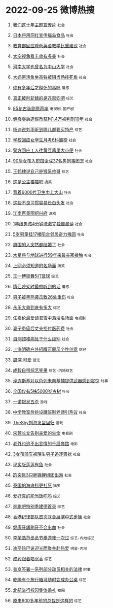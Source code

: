 # 2022-09-25 微博热搜 
1. [我们这十年主题宣传片](https://m.weibo.cn/search?containerid=100103type%3D1%26t%3D10%26q%3D%23%E6%88%91%E4%BB%AC%E8%BF%99%E5%8D%81%E5%B9%B4%E4%B8%BB%E9%A2%98%E5%AE%A3%E4%BC%A0%E7%89%87%23&stream_entry_id=51&isnewpage=1&extparam=seat%3D1%26cate%3D10103%26dgr%3D0%26filter_type%3Drealtimehot%26c_type%3D51%26pos%3D0%26display_time%3D1664044391%26pre_seqid%3D16640443916810402595268&luicode=10000011&lfid=106003type%3D25%26t%3D3%26disable_hot%3D1%26filter_type%3Drealtimehot) `社会` 

2. [日本将用网红宣传福岛食品](https://m.weibo.cn/search?containerid=100103type%3D1%26t%3D10%26q%3D%23%E6%97%A5%E6%9C%AC%E5%B0%86%E7%94%A8%E7%BD%91%E7%BA%A2%E5%AE%A3%E4%BC%A0%E7%A6%8F%E5%B2%9B%E9%A3%9F%E5%93%81%23&stream_entry_id=31&isnewpage=1&extparam=seat%3D1%26band_rank%3D1%26q%3D%2523%25E6%2597%25A5%25E6%259C%25AC%25E5%25B0%2586%25E7%2594%25A8%25E7%25BD%2591%25E7%25BA%25A2%25E5%25AE%25A3%25E4%25BC%25A0%25E7%25A6%258F%25E5%25B2%259B%25E9%25A3%259F%25E5%2593%2581%2523%26dgr%3D0%26c_type%3D31%26pos%3D0%26lcate%3D5001%26realpos%3D1%26filter_type%3Drealtimehot%26flag%3D0%26cate%3D0%26display_time%3D1664044391%26pre_seqid%3D16640443916810402595268&luicode=10000011&lfid=106003type%3D25%26t%3D3%26disable_hot%3D1%26filter_type%3Drealtimehot) `社会` 

3. [教育部回应降低英语教学比重建议](https://m.weibo.cn/search?containerid=100103type%3D1%26t%3D10%26q%3D%23%E6%95%99%E8%82%B2%E9%83%A8%E5%9B%9E%E5%BA%94%E9%99%8D%E4%BD%8E%E8%8B%B1%E8%AF%AD%E6%95%99%E5%AD%A6%E6%AF%94%E9%87%8D%E5%BB%BA%E8%AE%AE%23&stream_entry_id=31&isnewpage=1&extparam=seat%3D1%26band_rank%3D2%26q%3D%2523%25E6%2595%2599%25E8%2582%25B2%25E9%2583%25A8%25E5%259B%259E%25E5%25BA%2594%25E9%2599%258D%25E4%25BD%258E%25E8%258B%25B1%25E8%25AF%25AD%25E6%2595%2599%25E5%25AD%25A6%25E6%25AF%2594%25E9%2587%258D%25E5%25BB%25BA%25E8%25AE%25AE%2523%26dgr%3D0%26c_type%3D31%26pos%3D1%26lcate%3D5001%26realpos%3D2%26filter_type%3Drealtimehot%26flag%3D0%26cate%3D0%26display_time%3D1664044391%26pre_seqid%3D16640443916810402595268&luicode=10000011&lfid=106003type%3D25%26t%3D3%26disable_hot%3D1%26filter_type%3Drealtimehot) `社会` 

4. [太空视角看丰收有多美](https://m.weibo.cn/search?containerid=100103type%3D1%26t%3D10%26q%3D%23%E5%A4%AA%E7%A9%BA%E8%A7%86%E8%A7%92%E7%9C%8B%E4%B8%B0%E6%94%B6%E6%9C%89%E5%A4%9A%E7%BE%8E%23&stream_entry_id=31&isnewpage=1&extparam=seat%3D1%26band_rank%3D3%26q%3D%2523%25E5%25A4%25AA%25E7%25A9%25BA%25E8%25A7%2586%25E8%25A7%2592%25E7%259C%258B%25E4%25B8%25B0%25E6%2594%25B6%25E6%259C%2589%25E5%25A4%259A%25E7%25BE%258E%2523%26dgr%3D0%26c_type%3D31%26pos%3D2%26lcate%3D5001%26realpos%3D3%26filter_type%3Drealtimehot%26flag%3D0%26cate%3D0%26display_time%3D1664044391%26pre_seqid%3D16640443916810402595268&luicode=10000011&lfid=106003type%3D25%26t%3D3%26disable_hot%3D1%26filter_type%3Drealtimehot) `社会` 

5. [河南大学也曾名为中山大学](https://m.weibo.cn/search?containerid=100103type%3D1%26t%3D10%26q%3D%23%E6%B2%B3%E5%8D%97%E5%A4%A7%E5%AD%A6%E4%B9%9F%E6%9B%BE%E5%90%8D%E4%B8%BA%E4%B8%AD%E5%B1%B1%E5%A4%A7%E5%AD%A6%23&stream_entry_id=31&isnewpage=1&extparam=seat%3D1%26band_rank%3D4%26q%3D%2523%25E6%25B2%25B3%25E5%258D%2597%25E5%25A4%25A7%25E5%25AD%25A6%25E4%25B9%259F%25E6%259B%25BE%25E5%2590%258D%25E4%25B8%25BA%25E4%25B8%25AD%25E5%25B1%25B1%25E5%25A4%25A7%25E5%25AD%25A6%2523%26dgr%3D0%26c_type%3D31%26pos%3D3%26lcate%3D5001%26realpos%3D4%26filter_type%3Drealtimehot%26flag%3D0%26cate%3D0%26display_time%3D1664044391%26pre_seqid%3D16640443916810402595268&luicode=10000011&lfid=106003type%3D25%26t%3D3%26disable_hot%3D1%26filter_type%3Drealtimehot) `社会` 

6. [大妈带活鱼坐高铁被阻当场摔死鱼](https://m.weibo.cn/search?containerid=100103type%3D1%26t%3D10%26q%3D%23%E5%A4%A7%E5%A6%88%E5%B8%A6%E6%B4%BB%E9%B1%BC%E5%9D%90%E9%AB%98%E9%93%81%E8%A2%AB%E9%98%BB%E5%BD%93%E5%9C%BA%E6%91%94%E6%AD%BB%E9%B1%BC%23&stream_entry_id=31&isnewpage=1&extparam=seat%3D1%26band_rank%3D5%26q%3D%2523%25E5%25A4%25A7%25E5%25A6%2588%25E5%25B8%25A6%25E6%25B4%25BB%25E9%25B1%25BC%25E5%259D%2590%25E9%25AB%2598%25E9%2593%2581%25E8%25A2%25AB%25E9%2598%25BB%25E5%25BD%2593%25E5%259C%25BA%25E6%2591%2594%25E6%25AD%25BB%25E9%25B1%25BC%2523%26dgr%3D0%26c_type%3D31%26pos%3D4%26lcate%3D5001%26realpos%3D5%26filter_type%3Drealtimehot%26flag%3D0%26cate%3D0%26display_time%3D1664044391%26pre_seqid%3D16640443916810402595268&luicode=10000011&lfid=106003type%3D25%26t%3D3%26disable_hot%3D1%26filter_type%3Drealtimehot) `社会` 

7. [你有多年后才释怀的事吗](https://m.weibo.cn/search?containerid=100103type%3D1%26t%3D10%26q%3D%23%E4%BD%A0%E6%9C%89%E5%A4%9A%E5%B9%B4%E5%90%8E%E6%89%8D%E9%87%8A%E6%80%80%E7%9A%84%E4%BA%8B%E5%90%97%23&stream_entry_id=31&isnewpage=1&extparam=seat%3D1%26band_rank%3D6%26q%3D%2523%25E4%25BD%25A0%25E6%259C%2589%25E5%25A4%259A%25E5%25B9%25B4%25E5%2590%258E%25E6%2589%258D%25E9%2587%258A%25E6%2580%2580%25E7%259A%2584%25E4%25BA%258B%25E5%2590%2597%2523%26dgr%3D0%26c_type%3D31%26pos%3D5%26lcate%3D5001%26realpos%3D6%26filter_type%3Drealtimehot%26flag%3D0%26cate%3D0%26display_time%3D1664044391%26pre_seqid%3D16640443916810402595268&luicode=10000011&lfid=106003type%3D25%26t%3D3%26disable_hot%3D1%26filter_type%3Drealtimehot) `情感` 

8. [真正披荆斩棘的是齐思钧吧](https://m.weibo.cn/search?containerid=100103type%3D1%26t%3D10%26q%3D%23%E7%9C%9F%E6%AD%A3%E6%8A%AB%E8%8D%86%E6%96%A9%E6%A3%98%E7%9A%84%E6%98%AF%E9%BD%90%E6%80%9D%E9%92%A7%E5%90%A7%23&stream_entry_id=31&isnewpage=1&extparam=seat%3D1%26band_rank%3D7%26q%3D%2523%25E7%259C%259F%25E6%25AD%25A3%25E6%258A%25AB%25E8%258D%2586%25E6%2596%25A9%25E6%25A3%2598%25E7%259A%2584%25E6%2598%25AF%25E9%25BD%2590%25E6%2580%259D%25E9%2592%25A7%25E5%2590%25A7%2523%26dgr%3D0%26c_type%3D31%26pos%3D6%26lcate%3D5001%26realpos%3D7%26filter_type%3Drealtimehot%26flag%3D0%26cate%3D0%26display_time%3D1664044391%26pre_seqid%3D16640443916810402595268&luicode=10000011&lfid=106003type%3D25%26t%3D3%26disable_hot%3D1%26filter_type%3Drealtimehot) `综艺` 

9. [85花古装剧原声率](https://m.weibo.cn/search?containerid=100103type%3D1%26t%3D10%26q%3D%2385%E8%8A%B1%E5%8F%A4%E8%A3%85%E5%89%A7%E5%8E%9F%E5%A3%B0%E7%8E%87%23&stream_entry_id=31&isnewpage=1&extparam=seat%3D1%26band_rank%3D8%26q%3D%252385%25E8%258A%25B1%25E5%258F%25A4%25E8%25A3%2585%25E5%2589%25A7%25E5%258E%259F%25E5%25A3%25B0%25E7%258E%2587%2523%26dgr%3D0%26c_type%3D31%26pos%3D7%26lcate%3D5001%26realpos%3D8%26filter_type%3Drealtimehot%26flag%3D0%26cate%3D0%26display_time%3D1664044391%26pre_seqid%3D16640443916810402595268&luicode=10000011&lfid=106003type%3D25%26t%3D3%26disable_hot%3D1%26filter_type%3Drealtimehot) `电视剧-国产剧` 

10. [俩零零后造假币获利1.4万被判刑10年](https://m.weibo.cn/search?containerid=100103type%3D1%26t%3D10%26q%3D%23%E4%BF%A9%E9%9B%B6%E9%9B%B6%E5%90%8E%E9%80%A0%E5%81%87%E5%B8%81%E8%8E%B7%E5%88%A91.4%E4%B8%87%E8%A2%AB%E5%88%A4%E5%88%9110%E5%B9%B4%23&stream_entry_id=31&isnewpage=1&extparam=seat%3D1%26band_rank%3D9%26q%3D%2523%25E4%25BF%25A9%25E9%259B%25B6%25E9%259B%25B6%25E5%2590%258E%25E9%2580%25A0%25E5%2581%2587%25E5%25B8%2581%25E8%258E%25B7%25E5%2588%25A91.4%25E4%25B8%2587%25E8%25A2%25AB%25E5%2588%25A4%25E5%2588%259110%25E5%25B9%25B4%2523%26dgr%3D0%26c_type%3D31%26pos%3D8%26lcate%3D5001%26realpos%3D9%26filter_type%3Drealtimehot%26flag%3D0%26cate%3D0%26display_time%3D1664044391%26pre_seqid%3D16640443916810402595268&luicode=10000011&lfid=106003type%3D25%26t%3D3%26disable_hot%3D1%26filter_type%3Drealtimehot) `社会` 

11. [杨迪说刘雨昕到哪儿都要买特产](https://m.weibo.cn/search?containerid=100103type%3D1%26t%3D10%26q%3D%23%E6%9D%A8%E8%BF%AA%E8%AF%B4%E5%88%98%E9%9B%A8%E6%98%95%E5%88%B0%E5%93%AA%E5%84%BF%E9%83%BD%E8%A6%81%E4%B9%B0%E7%89%B9%E4%BA%A7%23&stream_entry_id=31&isnewpage=1&extparam=seat%3D1%26band_rank%3D10%26q%3D%2523%25E6%259D%25A8%25E8%25BF%25AA%25E8%25AF%25B4%25E5%2588%2598%25E9%259B%25A8%25E6%2598%2595%25E5%2588%25B0%25E5%2593%25AA%25E5%2584%25BF%25E9%2583%25BD%25E8%25A6%2581%25E4%25B9%25B0%25E7%2589%25B9%25E4%25BA%25A7%2523%26dgr%3D0%26c_type%3D31%26pos%3D9%26lcate%3D5001%26realpos%3D10%26filter_type%3Drealtimehot%26flag%3D0%26cate%3D0%26display_time%3D1664044391%26pre_seqid%3D16640443916810402595268&luicode=10000011&lfid=106003type%3D25%26t%3D3%26disable_hot%3D1%26filter_type%3Drealtimehot) `综艺` 

12. [学校回应女学生月考6科霸榜](https://m.weibo.cn/search?containerid=100103type%3D1%26t%3D10%26q%3D%23%E5%AD%A6%E6%A0%A1%E5%9B%9E%E5%BA%94%E5%A5%B3%E5%AD%A6%E7%94%9F%E6%9C%88%E8%80%836%E7%A7%91%E9%9C%B8%E6%A6%9C%23&stream_entry_id=31&isnewpage=1&extparam=seat%3D1%26band_rank%3D11%26q%3D%2523%25E5%25AD%25A6%25E6%25A0%25A1%25E5%259B%259E%25E5%25BA%2594%25E5%25A5%25B3%25E5%25AD%25A6%25E7%2594%259F%25E6%259C%2588%25E8%2580%25836%25E7%25A7%2591%25E9%259C%25B8%25E6%25A6%259C%2523%26dgr%3D0%26c_type%3D31%26pos%3D10%26lcate%3D5001%26realpos%3D11%26filter_type%3Drealtimehot%26flag%3D1%26cate%3D0%26display_time%3D1664044391%26pre_seqid%3D16640443916810402595268&luicode=10000011&lfid=106003type%3D25%26t%3D3%26disable_hot%3D1%26filter_type%3Drealtimehot) `社会` 

13. [警方回应工人往黄豆酱里大小便](https://m.weibo.cn/search?containerid=100103type%3D1%26t%3D10%26q%3D%23%E8%AD%A6%E6%96%B9%E5%9B%9E%E5%BA%94%E5%B7%A5%E4%BA%BA%E5%BE%80%E9%BB%84%E8%B1%86%E9%85%B1%E9%87%8C%E5%A4%A7%E5%B0%8F%E4%BE%BF%23&stream_entry_id=31&isnewpage=1&extparam=seat%3D1%26band_rank%3D12%26q%3D%2523%25E8%25AD%25A6%25E6%2596%25B9%25E5%259B%259E%25E5%25BA%2594%25E5%25B7%25A5%25E4%25BA%25BA%25E5%25BE%2580%25E9%25BB%2584%25E8%25B1%2586%25E9%2585%25B1%25E9%2587%258C%25E5%25A4%25A7%25E5%25B0%258F%25E4%25BE%25BF%2523%26dgr%3D0%26c_type%3D31%26pos%3D11%26lcate%3D5001%26realpos%3D12%26filter_type%3Drealtimehot%26flag%3D0%26cate%3D0%26display_time%3D1664044391%26pre_seqid%3D16640443916810402595268&luicode=10000011&lfid=106003type%3D25%26t%3D3%26disable_hot%3D1%26filter_type%3Drealtimehot) `社会` 

14. [90后女孩入职国企成37名男同事团宠](https://m.weibo.cn/search?containerid=100103type%3D1%26t%3D10%26q%3D%2390%E5%90%8E%E5%A5%B3%E5%AD%A9%E5%85%A5%E8%81%8C%E5%9B%BD%E4%BC%81%E6%88%9037%E5%90%8D%E7%94%B7%E5%90%8C%E4%BA%8B%E5%9B%A2%E5%AE%A0%23&stream_entry_id=31&isnewpage=1&extparam=seat%3D1%26band_rank%3D13%26q%3D%252390%25E5%2590%258E%25E5%25A5%25B3%25E5%25AD%25A9%25E5%2585%25A5%25E8%2581%258C%25E5%259B%25BD%25E4%25BC%2581%25E6%2588%259037%25E5%2590%258D%25E7%2594%25B7%25E5%2590%258C%25E4%25BA%258B%25E5%259B%25A2%25E5%25AE%25A0%2523%26dgr%3D0%26c_type%3D31%26pos%3D12%26lcate%3D5001%26realpos%3D13%26filter_type%3Drealtimehot%26flag%3D0%26cate%3D0%26display_time%3D1664044391%26pre_seqid%3D16640443916810402595268&luicode=10000011&lfid=106003type%3D25%26t%3D3%26disable_hot%3D1%26filter_type%3Drealtimehot) `社会` 

15. [王鹤棣说自己是猴系帅哥](https://m.weibo.cn/search?containerid=100103type%3D1%26t%3D10%26q%3D%23%E7%8E%8B%E9%B9%A4%E6%A3%A3%E8%AF%B4%E8%87%AA%E5%B7%B1%E6%98%AF%E7%8C%B4%E7%B3%BB%E5%B8%85%E5%93%A5%23&stream_entry_id=31&isnewpage=1&extparam=seat%3D1%26band_rank%3D14%26q%3D%2523%25E7%258E%258B%25E9%25B9%25A4%25E6%25A3%25A3%25E8%25AF%25B4%25E8%2587%25AA%25E5%25B7%25B1%25E6%2598%25AF%25E7%258C%25B4%25E7%25B3%25BB%25E5%25B8%2585%25E5%2593%25A5%2523%26dgr%3D0%26c_type%3D31%26pos%3D13%26lcate%3D5001%26realpos%3D14%26filter_type%3Drealtimehot%26flag%3D0%26cate%3D0%26display_time%3D1664044391%26pre_seqid%3D16640443916810402595268&luicode=10000011&lfid=106003type%3D25%26t%3D3%26disable_hot%3D1%26filter_type%3Drealtimehot) `综艺` 

16. [这是公主猫猫吧](https://m.weibo.cn/search?containerid=100103type%3D1%26t%3D10%26q%3D%23%E8%BF%99%E6%98%AF%E5%85%AC%E4%B8%BB%E7%8C%AB%E7%8C%AB%E5%90%A7%23&stream_entry_id=31&isnewpage=1&extparam=seat%3D1%26band_rank%3D15%26q%3D%2523%25E8%25BF%2599%25E6%2598%25AF%25E5%2585%25AC%25E4%25B8%25BB%25E7%258C%25AB%25E7%258C%25AB%25E5%2590%25A7%2523%26dgr%3D0%26c_type%3D31%26pos%3D14%26lcate%3D5001%26realpos%3D15%26filter_type%3Drealtimehot%26flag%3D0%26cate%3D0%26display_time%3D1664044391%26pre_seqid%3D16640443916810402595268&luicode=10000011&lfid=106003type%3D25%26t%3D3%26disable_hot%3D1%26filter_type%3Drealtimehot) `搞笑` 

17. [背着6000片卫生巾上大山](https://m.weibo.cn/search?containerid=100103type%3D1%26t%3D10%26q%3D%23%E8%83%8C%E7%9D%806000%E7%89%87%E5%8D%AB%E7%94%9F%E5%B7%BE%E4%B8%8A%E5%A4%A7%E5%B1%B1%23&stream_entry_id=31&isnewpage=1&extparam=seat%3D1%26band_rank%3D16%26q%3D%2523%25E8%2583%258C%25E7%259D%25806000%25E7%2589%2587%25E5%258D%25AB%25E7%2594%259F%25E5%25B7%25BE%25E4%25B8%258A%25E5%25A4%25A7%25E5%25B1%25B1%2523%26dgr%3D0%26c_type%3D31%26pos%3D15%26lcate%3D5001%26realpos%3D16%26filter_type%3Drealtimehot%26flag%3D0%26cate%3D0%26display_time%3D1664044391%26pre_seqid%3D16640443916810402595268&luicode=10000011&lfid=106003type%3D25%26t%3D3%26disable_hot%3D1%26filter_type%3Drealtimehot) `社会` 

18. [这些不良习惯容易长白头发](https://m.weibo.cn/search?containerid=100103type%3D1%26t%3D10%26q%3D%23%E8%BF%99%E4%BA%9B%E4%B8%8D%E8%89%AF%E4%B9%A0%E6%83%AF%E5%AE%B9%E6%98%93%E9%95%BF%E7%99%BD%E5%A4%B4%E5%8F%91%23&stream_entry_id=31&isnewpage=1&extparam=seat%3D1%26band_rank%3D17%26q%3D%2523%25E8%25BF%2599%25E4%25BA%259B%25E4%25B8%258D%25E8%2589%25AF%25E4%25B9%25A0%25E6%2583%25AF%25E5%25AE%25B9%25E6%2598%2593%25E9%2595%25BF%25E7%2599%25BD%25E5%25A4%25B4%25E5%258F%2591%2523%26dgr%3D0%26c_type%3D31%26pos%3D16%26lcate%3D5001%26realpos%3D17%26filter_type%3Drealtimehot%26flag%3D0%26cate%3D0%26display_time%3D1664044391%26pre_seqid%3D16640443916810402595268&luicode=10000011&lfid=106003type%3D25%26t%3D3%26disable_hot%3D1%26filter_type%3Drealtimehot) `社会` 

19. [江南百景图绍兴府](https://m.weibo.cn/search?containerid=100103type%3D1%26t%3D10%26q%3D%23%E6%B1%9F%E5%8D%97%E7%99%BE%E6%99%AF%E5%9B%BE%E7%BB%8D%E5%85%B4%E5%BA%9C%23&stream_entry_id=31&isnewpage=1&extparam=seat%3D1%26band_rank%3D18%26q%3D%2523%25E6%25B1%259F%25E5%258D%2597%25E7%2599%25BE%25E6%2599%25AF%25E5%259B%25BE%25E7%25BB%258D%25E5%2585%25B4%25E5%25BA%259C%2523%26dgr%3D0%26c_type%3D31%26pos%3D17%26lcate%3D5001%26realpos%3D18%26filter_type%3Drealtimehot%26flag%3D0%26cate%3D0%26display_time%3D1664044391%26pre_seqid%3D16640443916810402595268&luicode=10000011&lfid=106003type%3D25%26t%3D3%26disable_hot%3D1%26filter_type%3Drealtimehot) `游戏` 

20. [1年级男孩4分钟洗漱完独自晨读](https://m.weibo.cn/search?containerid=100103type%3D1%26t%3D10%26q%3D%231%E5%B9%B4%E7%BA%A7%E7%94%B7%E5%AD%A94%E5%88%86%E9%92%9F%E6%B4%97%E6%BC%B1%E5%AE%8C%E7%8B%AC%E8%87%AA%E6%99%A8%E8%AF%BB%23&stream_entry_id=31&isnewpage=1&extparam=seat%3D1%26band_rank%3D19%26q%3D%25231%25E5%25B9%25B4%25E7%25BA%25A7%25E7%2594%25B7%25E5%25AD%25A94%25E5%2588%2586%25E9%2592%259F%25E6%25B4%2597%25E6%25BC%25B1%25E5%25AE%258C%25E7%258B%25AC%25E8%2587%25AA%25E6%2599%25A8%25E8%25AF%25BB%2523%26dgr%3D0%26c_type%3D31%26pos%3D18%26lcate%3D5001%26realpos%3D19%26filter_type%3Drealtimehot%26flag%3D0%26cate%3D0%26display_time%3D1664044391%26pre_seqid%3D16640443916810402595268&luicode=10000011&lfid=106003type%3D25%26t%3D3%26disable_hot%3D1%26filter_type%3Drealtimehot) `社会` 

21. [5岁男童挂17楼阳台邻居奋力拽回](https://m.weibo.cn/search?containerid=100103type%3D1%26t%3D10%26q%3D%235%E5%B2%81%E7%94%B7%E7%AB%A5%E6%8C%8217%E6%A5%BC%E9%98%B3%E5%8F%B0%E9%82%BB%E5%B1%85%E5%A5%8B%E5%8A%9B%E6%8B%BD%E5%9B%9E%23&stream_entry_id=31&isnewpage=1&extparam=seat%3D1%26band_rank%3D20%26q%3D%25235%25E5%25B2%2581%25E7%2594%25B7%25E7%25AB%25A5%25E6%258C%258217%25E6%25A5%25BC%25E9%2598%25B3%25E5%258F%25B0%25E9%2582%25BB%25E5%25B1%2585%25E5%25A5%258B%25E5%258A%259B%25E6%258B%25BD%25E5%259B%259E%2523%26dgr%3D0%26c_type%3D31%26pos%3D19%26lcate%3D5001%26realpos%3D20%26filter_type%3Drealtimehot%26flag%3D0%26cate%3D0%26display_time%3D1664044391%26pre_seqid%3D16640443916810402595268&luicode=10000011&lfid=106003type%3D25%26t%3D3%26disable_hot%3D1%26filter_type%3Drealtimehot) `社会` 

22. [周围的人突然都结婚了](https://m.weibo.cn/search?containerid=100103type%3D1%26t%3D10%26q%3D%23%E5%91%A8%E5%9B%B4%E7%9A%84%E4%BA%BA%E7%AA%81%E7%84%B6%E9%83%BD%E7%BB%93%E5%A9%9A%E4%BA%86%23&stream_entry_id=31&isnewpage=1&extparam=seat%3D1%26band_rank%3D21%26q%3D%2523%25E5%2591%25A8%25E5%259B%25B4%25E7%259A%2584%25E4%25BA%25BA%25E7%25AA%2581%25E7%2584%25B6%25E9%2583%25BD%25E7%25BB%2593%25E5%25A9%259A%25E4%25BA%2586%2523%26dgr%3D0%26c_type%3D31%26pos%3D20%26lcate%3D5001%26realpos%3D21%26filter_type%3Drealtimehot%26flag%3D0%26cate%3D0%26display_time%3D1664044391%26pre_seqid%3D16640443916810402595268&luicode=10000011&lfid=106003type%3D25%26t%3D3%26disable_hot%3D1%26filter_type%3Drealtimehot) `社会` 

23. [木星将与地球进行59年来最亲密接触](https://m.weibo.cn/search?containerid=100103type%3D1%26t%3D10%26q%3D%23%E6%9C%A8%E6%98%9F%E5%B0%86%E4%B8%8E%E5%9C%B0%E7%90%83%E8%BF%9B%E8%A1%8C59%E5%B9%B4%E6%9D%A5%E6%9C%80%E4%BA%B2%E5%AF%86%E6%8E%A5%E8%A7%A6%23&stream_entry_id=31&isnewpage=1&extparam=seat%3D1%26band_rank%3D22%26q%3D%2523%25E6%259C%25A8%25E6%2598%259F%25E5%25B0%2586%25E4%25B8%258E%25E5%259C%25B0%25E7%2590%2583%25E8%25BF%259B%25E8%25A1%258C59%25E5%25B9%25B4%25E6%259D%25A5%25E6%259C%2580%25E4%25BA%25B2%25E5%25AF%2586%25E6%258E%25A5%25E8%25A7%25A6%2523%26dgr%3D0%26c_type%3D31%26pos%3D21%26lcate%3D5001%26realpos%3D22%26filter_type%3Drealtimehot%26flag%3D0%26cate%3D0%26display_time%3D1664044391%26pre_seqid%3D16640443916810402595268&luicode=10000011&lfid=106003type%3D25%26t%3D3%26disable_hot%3D1%26filter_type%3Drealtimehot) `社会` 

24. [上网必须知道的名场面](https://m.weibo.cn/search?containerid=100103type%3D1%26t%3D10%26q%3D%23%E4%B8%8A%E7%BD%91%E5%BF%85%E9%A1%BB%E7%9F%A5%E9%81%93%E7%9A%84%E5%90%8D%E5%9C%BA%E9%9D%A2%23&stream_entry_id=31&isnewpage=1&extparam=seat%3D1%26band_rank%3D23%26q%3D%2523%25E4%25B8%258A%25E7%25BD%2591%25E5%25BF%2585%25E9%25A1%25BB%25E7%259F%25A5%25E9%2581%2593%25E7%259A%2584%25E5%2590%258D%25E5%259C%25BA%25E9%259D%25A2%2523%26dgr%3D0%26c_type%3D31%26pos%3D22%26lcate%3D5001%26realpos%3D23%26filter_type%3Drealtimehot%26flag%3D0%26cate%3D0%26display_time%3D1664044391%26pre_seqid%3D16640443916810402595268&luicode=10000011&lfid=106003type%3D25%26t%3D3%26disable_hot%3D1%26filter_type%3Drealtimehot) `搞笑` 

25. [王一博街舞5打篮球](https://m.weibo.cn/search?containerid=100103type%3D1%26t%3D10%26q%3D%23%E7%8E%8B%E4%B8%80%E5%8D%9A%E8%A1%97%E8%88%9E5%E6%89%93%E7%AF%AE%E7%90%83%23&stream_entry_id=31&isnewpage=1&extparam=seat%3D1%26band_rank%3D24%26q%3D%2523%25E7%258E%258B%25E4%25B8%2580%25E5%258D%259A%25E8%25A1%2597%25E8%2588%259E5%25E6%2589%2593%25E7%25AF%25AE%25E7%2590%2583%2523%26dgr%3D0%26c_type%3D31%26pos%3D23%26lcate%3D5001%26realpos%3D24%26filter_type%3Drealtimehot%26flag%3D0%26cate%3D0%26display_time%3D1664044391%26pre_seqid%3D16640443916810402595268&luicode=10000011&lfid=106003type%3D25%26t%3D3%26disable_hot%3D1%26filter_type%3Drealtimehot) `综艺` 

26. [情侣吵架时最想听到的话](https://m.weibo.cn/search?containerid=100103type%3D1%26t%3D10%26q%3D%23%E6%83%85%E4%BE%A3%E5%90%B5%E6%9E%B6%E6%97%B6%E6%9C%80%E6%83%B3%E5%90%AC%E5%88%B0%E7%9A%84%E8%AF%9D%23&stream_entry_id=31&isnewpage=1&extparam=seat%3D1%26band_rank%3D25%26q%3D%2523%25E6%2583%2585%25E4%25BE%25A3%25E5%2590%25B5%25E6%259E%25B6%25E6%2597%25B6%25E6%259C%2580%25E6%2583%25B3%25E5%2590%25AC%25E5%2588%25B0%25E7%259A%2584%25E8%25AF%259D%2523%26dgr%3D0%26c_type%3D31%26pos%3D24%26lcate%3D5001%26realpos%3D25%26filter_type%3Drealtimehot%26flag%3D0%26cate%3D0%26display_time%3D1664044391%26pre_seqid%3D16640443916810402595268&luicode=10000011&lfid=106003type%3D25%26t%3D3%26disable_hot%3D1%26filter_type%3Drealtimehot) `情感` 

27. [男子被黑熊袭击致26处重伤](https://m.weibo.cn/search?containerid=100103type%3D1%26t%3D10%26q%3D%23%E7%94%B7%E5%AD%90%E8%A2%AB%E9%BB%91%E7%86%8A%E8%A2%AD%E5%87%BB%E8%87%B426%E5%A4%84%E9%87%8D%E4%BC%A4%23&stream_entry_id=31&isnewpage=1&extparam=seat%3D1%26band_rank%3D26%26q%3D%2523%25E7%2594%25B7%25E5%25AD%2590%25E8%25A2%25AB%25E9%25BB%2591%25E7%2586%258A%25E8%25A2%25AD%25E5%2587%25BB%25E8%2587%25B426%25E5%25A4%2584%25E9%2587%258D%25E4%25BC%25A4%2523%26dgr%3D0%26c_type%3D31%26pos%3D25%26lcate%3D5001%26realpos%3D26%26filter_type%3Drealtimehot%26flag%3D0%26cate%3D0%26display_time%3D1664044391%26pre_seqid%3D16640443916810402595268&luicode=10000011&lfid=106003type%3D25%26t%3D3%26disable_hot%3D1%26filter_type%3Drealtimehot) `社会` 

28. [永乐大典到底有多大](https://m.weibo.cn/search?containerid=100103type%3D1%26t%3D10%26q%3D%23%E6%B0%B8%E4%B9%90%E5%A4%A7%E5%85%B8%E5%88%B0%E5%BA%95%E6%9C%89%E5%A4%9A%E5%A4%A7%23&stream_entry_id=31&isnewpage=1&extparam=seat%3D1%26band_rank%3D27%26q%3D%2523%25E6%25B0%25B8%25E4%25B9%2590%25E5%25A4%25A7%25E5%2585%25B8%25E5%2588%25B0%25E5%25BA%2595%25E6%259C%2589%25E5%25A4%259A%25E5%25A4%25A7%2523%26dgr%3D0%26c_type%3D31%26pos%3D26%26lcate%3D5001%26realpos%3D27%26filter_type%3Drealtimehot%26flag%3D0%26cate%3D0%26display_time%3D1664044391%26pre_seqid%3D16640443916810402595268&luicode=10000011&lfid=106003type%3D25%26t%3D3%26disable_hot%3D1%26filter_type%3Drealtimehot) `综艺` 

29. [任嘉伦最爱请君雪中落泪名场面](https://m.weibo.cn/search?containerid=100103type%3D1%26t%3D10%26q%3D%23%E4%BB%BB%E5%98%89%E4%BC%A6%E6%9C%80%E7%88%B1%E8%AF%B7%E5%90%9B%E9%9B%AA%E4%B8%AD%E8%90%BD%E6%B3%AA%E5%90%8D%E5%9C%BA%E9%9D%A2%23&stream_entry_id=31&isnewpage=1&extparam=seat%3D1%26band_rank%3D28%26q%3D%2523%25E4%25BB%25BB%25E5%2598%2589%25E4%25BC%25A6%25E6%259C%2580%25E7%2588%25B1%25E8%25AF%25B7%25E5%2590%259B%25E9%259B%25AA%25E4%25B8%25AD%25E8%2590%25BD%25E6%25B3%25AA%25E5%2590%258D%25E5%259C%25BA%25E9%259D%25A2%2523%26dgr%3D0%26c_type%3D31%26pos%3D27%26lcate%3D5001%26realpos%3D28%26filter_type%3Drealtimehot%26flag%3D0%26cate%3D0%26display_time%3D1664044391%26pre_seqid%3D16640443916810402595268&luicode=10000011&lfid=106003type%3D25%26t%3D3%26disable_hot%3D1%26filter_type%3Drealtimehot) `电视剧` 

30. [妻子患癌后丈夫拒付医药费](https://m.weibo.cn/search?containerid=100103type%3D1%26t%3D10%26q%3D%23%E5%A6%BB%E5%AD%90%E6%82%A3%E7%99%8C%E5%90%8E%E4%B8%88%E5%A4%AB%E6%8B%92%E4%BB%98%E5%8C%BB%E8%8D%AF%E8%B4%B9%23&stream_entry_id=31&isnewpage=1&extparam=seat%3D1%26band_rank%3D29%26q%3D%2523%25E5%25A6%25BB%25E5%25AD%2590%25E6%2582%25A3%25E7%2599%258C%25E5%2590%258E%25E4%25B8%2588%25E5%25A4%25AB%25E6%258B%2592%25E4%25BB%2598%25E5%258C%25BB%25E8%258D%25AF%25E8%25B4%25B9%2523%26dgr%3D0%26c_type%3D31%26pos%3D28%26lcate%3D5001%26realpos%3D29%26filter_type%3Drealtimehot%26flag%3D0%26cate%3D0%26display_time%3D1664044391%26pre_seqid%3D16640443916810402595268&luicode=10000011&lfid=106003type%3D25%26t%3D3%26disable_hot%3D1%26filter_type%3Drealtimehot) `社会` 

31. [自测颈椎病处于什么级别](https://m.weibo.cn/search?containerid=100103type%3D1%26t%3D10%26q%3D%23%E8%87%AA%E6%B5%8B%E9%A2%88%E6%A4%8E%E7%97%85%E5%A4%84%E4%BA%8E%E4%BB%80%E4%B9%88%E7%BA%A7%E5%88%AB%23&stream_entry_id=31&isnewpage=1&extparam=seat%3D1%26band_rank%3D30%26q%3D%2523%25E8%2587%25AA%25E6%25B5%258B%25E9%25A2%2588%25E6%25A4%258E%25E7%2597%2585%25E5%25A4%2584%25E4%25BA%258E%25E4%25BB%2580%25E4%25B9%2588%25E7%25BA%25A7%25E5%2588%25AB%2523%26dgr%3D0%26c_type%3D31%26pos%3D29%26lcate%3D5001%26realpos%3D30%26filter_type%3Drealtimehot%26flag%3D0%26cate%3D0%26display_time%3D1664044391%26pre_seqid%3D16640443916810402595268&luicode=10000011&lfid=106003type%3D25%26t%3D3%26disable_hot%3D1%26filter_type%3Drealtimehot) `社会` 

32. [上海明确户外招牌可展示个性创意](https://m.weibo.cn/search?containerid=100103type%3D1%26t%3D10%26q%3D%23%E4%B8%8A%E6%B5%B7%E6%98%8E%E7%A1%AE%E6%88%B7%E5%A4%96%E6%8B%9B%E7%89%8C%E5%8F%AF%E5%B1%95%E7%A4%BA%E4%B8%AA%E6%80%A7%E5%88%9B%E6%84%8F%23&stream_entry_id=31&isnewpage=1&extparam=seat%3D1%26band_rank%3D31%26q%3D%2523%25E4%25B8%258A%25E6%25B5%25B7%25E6%2598%258E%25E7%25A1%25AE%25E6%2588%25B7%25E5%25A4%2596%25E6%258B%259B%25E7%2589%258C%25E5%258F%25AF%25E5%25B1%2595%25E7%25A4%25BA%25E4%25B8%25AA%25E6%2580%25A7%25E5%2588%259B%25E6%2584%258F%2523%26dgr%3D0%26c_type%3D31%26pos%3D30%26lcate%3D5001%26realpos%3D31%26filter_type%3Drealtimehot%26flag%3D0%26cate%3D0%26display_time%3D1664044391%26pre_seqid%3D16640443916810402595268&luicode=10000011&lfid=106003type%3D25%26t%3D3%26disable_hot%3D1%26filter_type%3Drealtimehot) `财经` 

33. [周深 可爱](https://m.weibo.cn/search?containerid=100103type%3D1%26t%3D10%26q%3D%E5%91%A8%E6%B7%B1+%E5%8F%AF%E7%88%B1&stream_entry_id=31&isnewpage=1&extparam=seat%3D1%26band_rank%3D32%26q%3D%25E5%2591%25A8%25E6%25B7%25B1%2520%25E5%258F%25AF%25E7%2588%25B1%26dgr%3D0%26c_type%3D31%26pos%3D31%26lcate%3D5001%26realpos%3D32%26filter_type%3Drealtimehot%26flag%3D0%26cate%3D0%26display_time%3D1664044391%26pre_seqid%3D16640443916810402595268&luicode=10000011&lfid=106003type%3D25%26t%3D3%26disable_hot%3D1%26filter_type%3Drealtimehot) `暂无` 

34. [成毅自带综艺笑果](https://m.weibo.cn/search?containerid=100103type%3D1%26t%3D10%26q%3D%23%E6%88%90%E6%AF%85%E8%87%AA%E5%B8%A6%E7%BB%BC%E8%89%BA%E7%AC%91%E6%9E%9C%23&stream_entry_id=31&isnewpage=1&extparam=seat%3D1%26band_rank%3D33%26q%3D%2523%25E6%2588%2590%25E6%25AF%2585%25E8%2587%25AA%25E5%25B8%25A6%25E7%25BB%25BC%25E8%2589%25BA%25E7%25AC%2591%25E6%259E%259C%2523%26dgr%3D0%26c_type%3D31%26pos%3D32%26lcate%3D5001%26realpos%3D33%26filter_type%3Drealtimehot%26flag%3D1%26cate%3D0%26display_time%3D1664044391%26pre_seqid%3D16640443916810402595268&luicode=10000011&lfid=106003type%3D25%26t%3D3%26disable_hot%3D1%26filter_type%3Drealtimehot) `综艺-内地综艺` 

35. [泽连斯基对以色列未向基辅提供武器感到震惊](https://m.weibo.cn/search?containerid=100103type%3D1%26t%3D10%26q%3D%23%E6%B3%BD%E8%BF%9E%E6%96%AF%E5%9F%BA%E5%AF%B9%E4%BB%A5%E8%89%B2%E5%88%97%E6%9C%AA%E5%90%91%E5%9F%BA%E8%BE%85%E6%8F%90%E4%BE%9B%E6%AD%A6%E5%99%A8%E6%84%9F%E5%88%B0%E9%9C%87%E6%83%8A%23&stream_entry_id=31&isnewpage=1&extparam=seat%3D1%26band_rank%3D34%26q%3D%2523%25E6%25B3%25BD%25E8%25BF%259E%25E6%2596%25AF%25E5%259F%25BA%25E5%25AF%25B9%25E4%25BB%25A5%25E8%2589%25B2%25E5%2588%2597%25E6%259C%25AA%25E5%2590%2591%25E5%259F%25BA%25E8%25BE%2585%25E6%258F%2590%25E4%25BE%259B%25E6%25AD%25A6%25E5%2599%25A8%25E6%2584%259F%25E5%2588%25B0%25E9%259C%2587%25E6%2583%258A%2523%26dgr%3D0%26c_type%3D31%26pos%3D33%26lcate%3D5001%26realpos%3D34%26filter_type%3Drealtimehot%26flag%3D0%26cate%3D0%26display_time%3D1664044391%26pre_seqid%3D16640443916810402595268&luicode=10000011&lfid=106003type%3D25%26t%3D3%26disable_hot%3D1%26filter_type%3Drealtimehot) `时事` 

36. [全国仅有5株5000岁古树](https://m.weibo.cn/search?containerid=100103type%3D1%26t%3D10%26q%3D%23%E5%85%A8%E5%9B%BD%E4%BB%85%E6%9C%895%E6%A0%AA5000%E5%B2%81%E5%8F%A4%E6%A0%91%23&stream_entry_id=31&isnewpage=1&extparam=seat%3D1%26band_rank%3D35%26q%3D%2523%25E5%2585%25A8%25E5%259B%25BD%25E4%25BB%2585%25E6%259C%25895%25E6%25A0%25AA5000%25E5%25B2%2581%25E5%258F%25A4%25E6%25A0%2591%2523%26dgr%3D0%26c_type%3D31%26pos%3D34%26lcate%3D5001%26realpos%3D35%26filter_type%3Drealtimehot%26flag%3D0%26cate%3D0%26display_time%3D1664044391%26pre_seqid%3D16640443916810402595268&luicode=10000011&lfid=106003type%3D25%26t%3D3%26disable_hot%3D1%26filter_type%3Drealtimehot) `社会` 

37. [一诺银发五杀](https://m.weibo.cn/search?containerid=100103type%3D1%26t%3D10%26q%3D%23%E4%B8%80%E8%AF%BA%E9%93%B6%E5%8F%91%E4%BA%94%E6%9D%80%23&stream_entry_id=31&isnewpage=1&extparam=seat%3D1%26band_rank%3D36%26q%3D%2523%25E4%25B8%2580%25E8%25AF%25BA%25E9%2593%25B6%25E5%258F%2591%25E4%25BA%2594%25E6%259D%2580%2523%26dgr%3D0%26c_type%3D31%26pos%3D35%26lcate%3D5001%26realpos%3D36%26filter_type%3Drealtimehot%26flag%3D0%26cate%3D0%26display_time%3D1664044391%26pre_seqid%3D16640443916810402595268&luicode=10000011&lfid=106003type%3D25%26t%3D3%26disable_hot%3D1%26filter_type%3Drealtimehot) `游戏` 

38. [中学教室后排设蹲班制老师引热议](https://m.weibo.cn/search?containerid=100103type%3D1%26t%3D10%26q%3D%23%E4%B8%AD%E5%AD%A6%E6%95%99%E5%AE%A4%E5%90%8E%E6%8E%92%E8%AE%BE%E8%B9%B2%E7%8F%AD%E5%88%B6%E8%80%81%E5%B8%88%E5%BC%95%E7%83%AD%E8%AE%AE%23&stream_entry_id=31&isnewpage=1&extparam=seat%3D1%26band_rank%3D37%26q%3D%2523%25E4%25B8%25AD%25E5%25AD%25A6%25E6%2595%2599%25E5%25AE%25A4%25E5%2590%258E%25E6%258E%2592%25E8%25AE%25BE%25E8%25B9%25B2%25E7%258F%25AD%25E5%2588%25B6%25E8%2580%2581%25E5%25B8%2588%25E5%25BC%2595%25E7%2583%25AD%25E8%25AE%25AE%2523%26dgr%3D0%26c_type%3D31%26pos%3D36%26lcate%3D5001%26realpos%3D37%26filter_type%3Drealtimehot%26flag%3D1%26cate%3D0%26display_time%3D1664044391%26pre_seqid%3D16640443916810402595268&luicode=10000011&lfid=106003type%3D25%26t%3D3%26disable_hot%3D1%26filter_type%3Drealtimehot) `社会` 

39. [TheShy刘海发型回归](https://m.weibo.cn/search?containerid=100103type%3D1%26t%3D10%26q%3D%23TheShy%E5%88%98%E6%B5%B7%E5%8F%91%E5%9E%8B%E5%9B%9E%E5%BD%92%23&stream_entry_id=31&isnewpage=1&extparam=seat%3D1%26band_rank%3D38%26q%3D%2523TheShy%25E5%2588%2598%25E6%25B5%25B7%25E5%258F%2591%25E5%259E%258B%25E5%259B%259E%25E5%25BD%2592%2523%26dgr%3D0%26c_type%3D31%26pos%3D37%26lcate%3D5001%26realpos%3D38%26filter_type%3Drealtimehot%26flag%3D0%26cate%3D0%26display_time%3D1664044391%26pre_seqid%3D16640443916810402595268&luicode=10000011&lfid=106003type%3D25%26t%3D3%26disable_hot%3D1%26filter_type%3Drealtimehot) `游戏` 

40. [宋茜长文告别亲爱的生命](https://m.weibo.cn/search?containerid=100103type%3D1%26t%3D10%26q%3D%23%E5%AE%8B%E8%8C%9C%E9%95%BF%E6%96%87%E5%91%8A%E5%88%AB%E4%BA%B2%E7%88%B1%E7%9A%84%E7%94%9F%E5%91%BD%23&stream_entry_id=31&isnewpage=1&extparam=seat%3D1%26band_rank%3D39%26q%3D%2523%25E5%25AE%258B%25E8%258C%259C%25E9%2595%25BF%25E6%2596%2587%25E5%2591%258A%25E5%2588%25AB%25E4%25BA%25B2%25E7%2588%25B1%25E7%259A%2584%25E7%2594%259F%25E5%2591%25BD%2523%26dgr%3D0%26c_type%3D31%26pos%3D38%26lcate%3D5001%26realpos%3D39%26filter_type%3Drealtimehot%26flag%3D0%26cate%3D0%26display_time%3D1664044391%26pre_seqid%3D16640443916810402595268&luicode=10000011&lfid=106003type%3D25%26t%3D3%26disable_hot%3D1%26filter_type%3Drealtimehot) `电视剧` 

41. [老外也逃不出言情的千层套路](https://m.weibo.cn/search?containerid=100103type%3D1%26t%3D10%26q%3D%23%E8%80%81%E5%A4%96%E4%B9%9F%E9%80%83%E4%B8%8D%E5%87%BA%E8%A8%80%E6%83%85%E7%9A%84%E5%8D%83%E5%B1%82%E5%A5%97%E8%B7%AF%23&stream_entry_id=31&isnewpage=1&extparam=seat%3D1%26band_rank%3D40%26q%3D%2523%25E8%2580%2581%25E5%25A4%2596%25E4%25B9%259F%25E9%2580%2583%25E4%25B8%258D%25E5%2587%25BA%25E8%25A8%2580%25E6%2583%2585%25E7%259A%2584%25E5%258D%2583%25E5%25B1%2582%25E5%25A5%2597%25E8%25B7%25AF%2523%26dgr%3D0%26c_type%3D31%26pos%3D39%26lcate%3D5001%26realpos%3D40%26filter_type%3Drealtimehot%26flag%3D0%26cate%3D0%26display_time%3D1664044391%26pre_seqid%3D16640443916810402595268&luicode=10000011&lfid=106003type%3D25%26t%3D3%26disable_hot%3D1%26filter_type%3Drealtimehot) `电影` 

42. [3女孩骑车被陌生男子追逐骚扰](https://m.weibo.cn/search?containerid=100103type%3D1%26t%3D10%26q%3D%233%E5%A5%B3%E5%AD%A9%E9%AA%91%E8%BD%A6%E8%A2%AB%E9%99%8C%E7%94%9F%E7%94%B7%E5%AD%90%E8%BF%BD%E9%80%90%E9%AA%9A%E6%89%B0%23&stream_entry_id=31&isnewpage=1&extparam=seat%3D1%26band_rank%3D41%26q%3D%25233%25E5%25A5%25B3%25E5%25AD%25A9%25E9%25AA%2591%25E8%25BD%25A6%25E8%25A2%25AB%25E9%2599%258C%25E7%2594%259F%25E7%2594%25B7%25E5%25AD%2590%25E8%25BF%25BD%25E9%2580%2590%25E9%25AA%259A%25E6%2589%25B0%2523%26dgr%3D0%26c_type%3D31%26pos%3D40%26lcate%3D5001%26realpos%3D41%26filter_type%3Drealtimehot%26flag%3D0%26cate%3D0%26display_time%3D1664044391%26pre_seqid%3D16640443916810402595268&luicode=10000011&lfid=106003type%3D25%26t%3D3%26disable_hot%3D1%26filter_type%3Drealtimehot) `社会` 

43. [现实版莲莲有鱼](https://m.weibo.cn/search?containerid=100103type%3D1%26t%3D10%26q%3D%23%E7%8E%B0%E5%AE%9E%E7%89%88%E8%8E%B2%E8%8E%B2%E6%9C%89%E9%B1%BC%23&stream_entry_id=31&isnewpage=1&extparam=seat%3D1%26band_rank%3D42%26q%3D%2523%25E7%258E%25B0%25E5%25AE%259E%25E7%2589%2588%25E8%258E%25B2%25E8%258E%25B2%25E6%259C%2589%25E9%25B1%25BC%2523%26dgr%3D0%26c_type%3D31%26pos%3D41%26lcate%3D5001%26realpos%3D42%26filter_type%3Drealtimehot%26flag%3D0%26cate%3D0%26display_time%3D1664044391%26pre_seqid%3D16640443916810402595268&luicode=10000011&lfid=106003type%3D25%26t%3D3%26disable_hot%3D1%26filter_type%3Drealtimehot) `社会` 

44. [趵突泉3只胖锦鲤组团出游](https://m.weibo.cn/search?containerid=100103type%3D1%26t%3D10%26q%3D%23%E8%B6%B5%E7%AA%81%E6%B3%893%E5%8F%AA%E8%83%96%E9%94%A6%E9%B2%A4%E7%BB%84%E5%9B%A2%E5%87%BA%E6%B8%B8%23&stream_entry_id=31&isnewpage=1&extparam=seat%3D1%26band_rank%3D43%26q%3D%2523%25E8%25B6%25B5%25E7%25AA%2581%25E6%25B3%25893%25E5%258F%25AA%25E8%2583%2596%25E9%2594%25A6%25E9%25B2%25A4%25E7%25BB%2584%25E5%259B%25A2%25E5%2587%25BA%25E6%25B8%25B8%2523%26dgr%3D0%26c_type%3D31%26pos%3D42%26lcate%3D5001%26realpos%3D43%26filter_type%3Drealtimehot%26flag%3D0%26cate%3D0%26display_time%3D1664044391%26pre_seqid%3D16640443916810402595268&luicode=10000011&lfid=106003type%3D25%26t%3D3%26disable_hot%3D1%26filter_type%3Drealtimehot) `社会` 

45. [泰国的海底捞更社死](https://m.weibo.cn/search?containerid=100103type%3D1%26t%3D10%26q%3D%23%E6%B3%B0%E5%9B%BD%E7%9A%84%E6%B5%B7%E5%BA%95%E6%8D%9E%E6%9B%B4%E7%A4%BE%E6%AD%BB%23&stream_entry_id=31&isnewpage=1&extparam=seat%3D1%26band_rank%3D44%26q%3D%2523%25E6%25B3%25B0%25E5%259B%25BD%25E7%259A%2584%25E6%25B5%25B7%25E5%25BA%2595%25E6%258D%259E%25E6%259B%25B4%25E7%25A4%25BE%25E6%25AD%25BB%2523%26dgr%3D0%26c_type%3D31%26pos%3D43%26lcate%3D5001%26realpos%3D44%26filter_type%3Drealtimehot%26flag%3D0%26cate%3D0%26display_time%3D1664044391%26pre_seqid%3D16640443916810402595268&luicode=10000011&lfid=106003type%3D25%26t%3D3%26disable_hot%3D1%26filter_type%3Drealtimehot) `搞笑` 

46. [爱好真的能当饭吃吗](https://m.weibo.cn/search?containerid=100103type%3D1%26t%3D10%26q%3D%23%E7%88%B1%E5%A5%BD%E7%9C%9F%E7%9A%84%E8%83%BD%E5%BD%93%E9%A5%AD%E5%90%83%E5%90%97%23&stream_entry_id=31&isnewpage=1&extparam=seat%3D1%26band_rank%3D45%26q%3D%2523%25E7%2588%25B1%25E5%25A5%25BD%25E7%259C%259F%25E7%259A%2584%25E8%2583%25BD%25E5%25BD%2593%25E9%25A5%25AD%25E5%2590%2583%25E5%2590%2597%2523%26dgr%3D0%26c_type%3D31%26pos%3D44%26lcate%3D5001%26realpos%3D45%26filter_type%3Drealtimehot%26flag%3D1%26cate%3D0%26display_time%3D1664044391%26pre_seqid%3D16640443916810402595268&luicode=10000011&lfid=106003type%3D25%26t%3D3%26disable_hot%3D1%26filter_type%3Drealtimehot) `综艺` 

47. [奔跑吧特别季建德首录](https://m.weibo.cn/search?containerid=100103type%3D1%26t%3D10%26q%3D%23%E5%A5%94%E8%B7%91%E5%90%A7%E7%89%B9%E5%88%AB%E5%AD%A3%E5%BB%BA%E5%BE%B7%E9%A6%96%E5%BD%95%23&stream_entry_id=31&isnewpage=1&extparam=seat%3D1%26band_rank%3D46%26q%3D%2523%25E5%25A5%2594%25E8%25B7%2591%25E5%2590%25A7%25E7%2589%25B9%25E5%2588%25AB%25E5%25AD%25A3%25E5%25BB%25BA%25E5%25BE%25B7%25E9%25A6%2596%25E5%25BD%2595%2523%26dgr%3D0%26c_type%3D31%26pos%3D45%26lcate%3D5001%26realpos%3D46%26filter_type%3Drealtimehot%26flag%3D0%26cate%3D0%26display_time%3D1664044391%26pre_seqid%3D16640443916810402595268&luicode=10000011&lfid=106003type%3D25%26t%3D3%26disable_hot%3D1%26filter_type%3Drealtimehot) `综艺` 

48. [香港纪律部队首次联合展演中式步操](https://m.weibo.cn/search?containerid=100103type%3D1%26t%3D10%26q%3D%23%E9%A6%99%E6%B8%AF%E7%BA%AA%E5%BE%8B%E9%83%A8%E9%98%9F%E9%A6%96%E6%AC%A1%E8%81%94%E5%90%88%E5%B1%95%E6%BC%94%E4%B8%AD%E5%BC%8F%E6%AD%A5%E6%93%8D%23&stream_entry_id=31&isnewpage=1&extparam=seat%3D1%26band_rank%3D47%26q%3D%2523%25E9%25A6%2599%25E6%25B8%25AF%25E7%25BA%25AA%25E5%25BE%258B%25E9%2583%25A8%25E9%2598%259F%25E9%25A6%2596%25E6%25AC%25A1%25E8%2581%2594%25E5%2590%2588%25E5%25B1%2595%25E6%25BC%2594%25E4%25B8%25AD%25E5%25BC%258F%25E6%25AD%25A5%25E6%2593%258D%2523%26dgr%3D0%26c_type%3D31%26pos%3D46%26lcate%3D5001%26realpos%3D47%26filter_type%3Drealtimehot%26flag%3D0%26cate%3D0%26display_time%3D1664044391%26pre_seqid%3D16640443916810402595268&luicode=10000011&lfid=106003type%3D25%26t%3D3%26disable_hot%3D1%26filter_type%3Drealtimehot) `社会` 

49. [健康牙龈刷牙不会出血](https://m.weibo.cn/search?containerid=100103type%3D1%26t%3D10%26q%3D%23%E5%81%A5%E5%BA%B7%E7%89%99%E9%BE%88%E5%88%B7%E7%89%99%E4%B8%8D%E4%BC%9A%E5%87%BA%E8%A1%80%23&stream_entry_id=31&isnewpage=1&extparam=seat%3D1%26band_rank%3D48%26q%3D%2523%25E5%2581%25A5%25E5%25BA%25B7%25E7%2589%2599%25E9%25BE%2588%25E5%2588%25B7%25E7%2589%2599%25E4%25B8%258D%25E4%25BC%259A%25E5%2587%25BA%25E8%25A1%2580%2523%26dgr%3D0%26c_type%3D31%26pos%3D47%26lcate%3D5001%26realpos%3D48%26filter_type%3Drealtimehot%26flag%3D0%26cate%3D0%26display_time%3D1664044391%26pre_seqid%3D16640443916810402595268&luicode=10000011&lfid=106003type%3D25%26t%3D3%26disable_hot%3D1%26filter_type%3Drealtimehot) `社会` 

50. [李荣浩范丞丞节奏游戏一次过](https://m.weibo.cn/search?containerid=100103type%3D1%26t%3D10%26q%3D%23%E6%9D%8E%E8%8D%A3%E6%B5%A9%E8%8C%83%E4%B8%9E%E4%B8%9E%E8%8A%82%E5%A5%8F%E6%B8%B8%E6%88%8F%E4%B8%80%E6%AC%A1%E8%BF%87%23&stream_entry_id=31&isnewpage=1&extparam=seat%3D1%26band_rank%3D49%26q%3D%2523%25E6%259D%258E%25E8%258D%25A3%25E6%25B5%25A9%25E8%258C%2583%25E4%25B8%259E%25E4%25B8%259E%25E8%258A%2582%25E5%25A5%258F%25E6%25B8%25B8%25E6%2588%258F%25E4%25B8%2580%25E6%25AC%25A1%25E8%25BF%2587%2523%26dgr%3D0%26c_type%3D31%26pos%3D48%26lcate%3D5001%26realpos%3D49%26filter_type%3Drealtimehot%26flag%3D0%26cate%3D0%26display_time%3D1664044391%26pre_seqid%3D16640443916810402595268&luicode=10000011&lfid=106003type%3D25%26t%3D3%26disable_hot%3D1%26filter_type%3Drealtimehot) `综艺-内地综艺` 

51. [迪丽热巴说迎光而聚共赴热爱](https://m.weibo.cn/search?containerid=100103type%3D1%26t%3D10%26q%3D%23%E8%BF%AA%E4%B8%BD%E7%83%AD%E5%B7%B4%E8%AF%B4%E8%BF%8E%E5%85%89%E8%80%8C%E8%81%9A%E5%85%B1%E8%B5%B4%E7%83%AD%E7%88%B1%23&stream_entry_id=31&isnewpage=1&extparam=seat%3D1%26band_rank%3D50%26q%3D%2523%25E8%25BF%25AA%25E4%25B8%25BD%25E7%2583%25AD%25E5%25B7%25B4%25E8%25AF%25B4%25E8%25BF%258E%25E5%2585%2589%25E8%2580%258C%25E8%2581%259A%25E5%2585%25B1%25E8%25B5%25B4%25E7%2583%25AD%25E7%2588%25B1%2523%26dgr%3D0%26c_type%3D31%26pos%3D49%26lcate%3D5001%26realpos%3D50%26filter_type%3Drealtimehot%26flag%3D0%26cate%3D0%26display_time%3D1664044391%26pre_seqid%3D16640443916810402595268&luicode=10000011&lfid=106003type%3D25%26t%3D3%26disable_hot%3D1%26filter_type%3Drealtimehot) `明星-内地` 

52. [成毅跟着唱沉香](https://m.weibo.cn/search?containerid=100103type%3D1%26t%3D10%26q%3D%23%E6%88%90%E6%AF%85%E8%B7%9F%E7%9D%80%E5%94%B1%E6%B2%89%E9%A6%99%23&stream_entry_id=31&isnewpage=1&extparam=seat%3D1%26band_rank%3D17%26q%3D%2523%25E6%2588%2590%25E6%25AF%2585%25E8%25B7%259F%25E7%259D%2580%25E5%2594%25B1%25E6%25B2%2589%25E9%25A6%2599%2523%26dgr%3D0%26c_type%3D31%26pos%3D16%26lcate%3D5001%26realpos%3D17%26filter_type%3Drealtimehot%26flag%3D0%26cate%3D0%26display_time%3D1664040484%26pre_seqid%3D16640404842670402587182&luicode=10000011&lfid=106003type%3D25%26t%3D3%26disable_hot%3D1%26filter_type%3Drealtimehot) `综艺` 

53. [普京签署一系列部分动员相关的法律](https://m.weibo.cn/search?containerid=100103type%3D1%26t%3D10%26q%3D%23%E6%99%AE%E4%BA%AC%E7%AD%BE%E7%BD%B2%E4%B8%80%E7%B3%BB%E5%88%97%E9%83%A8%E5%88%86%E5%8A%A8%E5%91%98%E7%9B%B8%E5%85%B3%E7%9A%84%E6%B3%95%E5%BE%8B%23&stream_entry_id=31&isnewpage=1&extparam=seat%3D1%26band_rank%3D20%26q%3D%2523%25E6%2599%25AE%25E4%25BA%25AC%25E7%25AD%25BE%25E7%25BD%25B2%25E4%25B8%2580%25E7%25B3%25BB%25E5%2588%2597%25E9%2583%25A8%25E5%2588%2586%25E5%258A%25A8%25E5%2591%2598%25E7%259B%25B8%25E5%2585%25B3%25E7%259A%2584%25E6%25B3%2595%25E5%25BE%258B%2523%26dgr%3D0%26c_type%3D31%26pos%3D19%26lcate%3D5001%26realpos%3D20%26filter_type%3Drealtimehot%26flag%3D0%26cate%3D0%26display_time%3D1664040484%26pre_seqid%3D16640404842670402587182&luicode=10000011&lfid=106003type%3D25%26t%3D3%26disable_hot%3D1%26filter_type%3Drealtimehot) `时事` 

54. [乾隆有个旅行箱可随时变成办公桌](https://m.weibo.cn/search?containerid=100103type%3D1%26t%3D10%26q%3D%23%E4%B9%BE%E9%9A%86%E6%9C%89%E4%B8%AA%E6%97%85%E8%A1%8C%E7%AE%B1%E5%8F%AF%E9%9A%8F%E6%97%B6%E5%8F%98%E6%88%90%E5%8A%9E%E5%85%AC%E6%A1%8C%23&stream_entry_id=31&isnewpage=1&extparam=seat%3D1%26band_rank%3D45%26q%3D%2523%25E4%25B9%25BE%25E9%259A%2586%25E6%259C%2589%25E4%25B8%25AA%25E6%2597%2585%25E8%25A1%258C%25E7%25AE%25B1%25E5%258F%25AF%25E9%259A%258F%25E6%2597%25B6%25E5%258F%2598%25E6%2588%2590%25E5%258A%259E%25E5%2585%25AC%25E6%25A1%258C%2523%26dgr%3D0%26c_type%3D31%26pos%3D44%26lcate%3D5001%26realpos%3D45%26filter_type%3Drealtimehot%26flag%3D0%26cate%3D0%26display_time%3D1664040484%26pre_seqid%3D16640404842670402587182&luicode=10000011&lfid=106003type%3D25%26t%3D3%26disable_hot%3D1%26filter_type%3Drealtimehot) `综艺` 

55. [北航举行校园集体婚礼](https://m.weibo.cn/search?containerid=100103type%3D1%26t%3D10%26q%3D%23%E5%8C%97%E8%88%AA%E4%B8%BE%E8%A1%8C%E6%A0%A1%E5%9B%AD%E9%9B%86%E4%BD%93%E5%A9%9A%E7%A4%BC%23&stream_entry_id=31&isnewpage=1&extparam=seat%3D1%26band_rank%3D46%26q%3D%2523%25E5%258C%2597%25E8%2588%25AA%25E4%25B8%25BE%25E8%25A1%258C%25E6%25A0%25A1%25E5%259B%25AD%25E9%259B%2586%25E4%25BD%2593%25E5%25A9%259A%25E7%25A4%25BC%2523%26dgr%3D0%26c_type%3D31%26pos%3D45%26lcate%3D5001%26realpos%3D46%26filter_type%3Drealtimehot%26flag%3D0%26cate%3D0%26display_time%3D1664037342%26pre_seqid%3D166403734287202342121&luicode=10000011&lfid=106003type%3D25%26t%3D3%26disable_hot%3D1%26filter_type%3Drealtimehot) `校园` 

56. [原来600多年前的总裁是这样的](https://m.weibo.cn/search?containerid=100103type%3D1%26t%3D10%26q%3D%23%E5%8E%9F%E6%9D%A5600%E5%A4%9A%E5%B9%B4%E5%89%8D%E7%9A%84%E6%80%BB%E8%A3%81%E6%98%AF%E8%BF%99%E6%A0%B7%E7%9A%84%23&stream_entry_id=31&isnewpage=1&extparam=seat%3D1%26band_rank%3D47%26q%3D%2523%25E5%258E%259F%25E6%259D%25A5600%25E5%25A4%259A%25E5%25B9%25B4%25E5%2589%258D%25E7%259A%2584%25E6%2580%25BB%25E8%25A3%2581%25E6%2598%25AF%25E8%25BF%2599%25E6%25A0%25B7%25E7%259A%2584%2523%26dgr%3D0%26c_type%3D31%26pos%3D46%26lcate%3D5001%26realpos%3D47%26filter_type%3Drealtimehot%26flag%3D0%26cate%3D0%26display_time%3D1664037342%26pre_seqid%3D166403734287202342121&luicode=10000011&lfid=106003type%3D25%26t%3D3%26disable_hot%3D1%26filter_type%3Drealtimehot) `综艺` 
